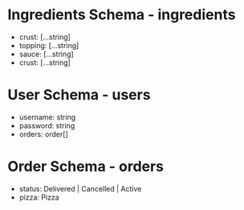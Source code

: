 # Ingredients Schema - ingredients
  * crust: [...string]  
  * topping: [...string]
  * sauce: [...string]
  * crust: [...string]

# User Schema - users
  * username: string
  * password: string
  * orders: order[]

# Order Schema - orders
  * status: Delivered | Cancelled | Active
  * pizza: Pizza
